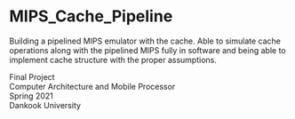 # MIPS_Cache_Pipeline

Building a pipelined MIPS emulator with the cache. Able to simulate cache operations along with the pipelined MIPS fully in software and being able to implement cache structure with the proper assumptions.

Final Project <br>
Computer Architecture and Mobile Processor  <br>
Spring 2021 <br>
Dankook University <br>

